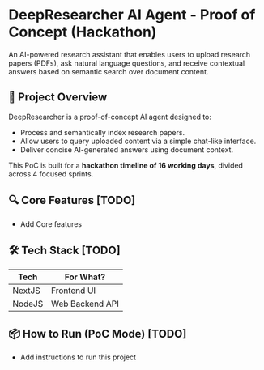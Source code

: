 # DeepResearcher AI Agent - Proof of Concept (Hackathon)

An AI-powered research assistant that enables users to upload research papers (PDFs), ask natural language questions, and receive contextual answers based on semantic search over document content.

## 🚀 Project Overview

DeepResearcher is a proof-of-concept AI agent designed to:
- Process and semantically index research papers.
- Allow users to query uploaded content via a simple chat-like interface.
- Deliver concise AI-generated answers using document context.

This PoC is built for a **hackathon timeline of 16 working days**, divided across 4 focused sprints.

## 🔍 Core Features [TODO]

- Add Core features

## 🛠 Tech Stack [TODO]

| Tech         | For What?                       |
|--------------|-----------------------------------|
| NextJS     | Frontend UI                              |
| NodeJS     | Web Backend API                              |



## 📦 How to Run (PoC Mode) [TODO]

- Add instructions to run this project